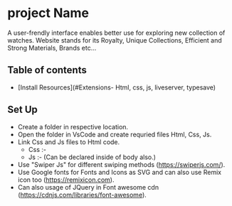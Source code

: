 # project Name

A user-frendly interface enables better use for exploring new collection of watches. Website stands for its Royalty, Unique Collections, Efficient and Strong Materials, Brands etc...

## Table of contents

- [Install Resources](#Extensions- Html, css, js, liveserver, typesave)

## Set Up

- Create a folder in respective location.
- Open the folder in VsCode and create requried files Html, Css, Js.
- Link Css and Js files to Html code.
    - Css :-  <link rel="stylesheet" href="file_name.css">
    - Js :-  <script src="file_name.js"></script> (Can be declared inside of body also.)
- Use "Swiper Js" for different swiping methods (https://swiperjs.com/).
- Use Google fonts for Fonts and Icons as SVG and can also use Remix icon too (https://remixicon.com).
- Can also usage of JQuery in Font awesome cdn (https://cdnjs.com/libraries/font-awesome).
